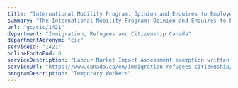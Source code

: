 ```yaml
---
title: "International Mobility Program: Opinion and Enquires to Employers"
summary: "The International Mobility Program: Opinion and Enquires to Employers service from Immigration, Refugees and Citizenship Canada is not available end-to-end online, according to the GC Service Inventory."
url: "gc/cic/1421"
department: "Immigration, Refugees and Citizenship Canada"
departmentAcronym: "cic"
serviceId: "1421"
onlineEndtoEnd: 0
serviceDescription: "Labour Market Impact Assessment exemption written \"opinions\" are provided upon request to employers and/or their authorized representatives who are seeking to employ visa-exempt foreign workers who they believe may be exempted from the need to obtain a work permit and/or a Labour Market Impact Assessment from Service Canada."
serviceUrl: "https://www.canada.ca/en/immigration-refugees-citizenship/services/work-canada/hire-foreign-worker/temporary/international-mobility-program.html"
programDescription: "Temporary Workers"
---
```

